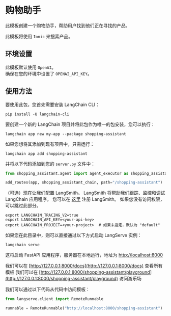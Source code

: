 # 购物助手

此模板创建一个购物助手，帮助用户找到他们正在寻找的产品。

此模板将使用 `Ionic` 来搜索产品。

## 环境设置

此模板默认使用 `OpenAI`。  
确保在您的环境中设置了 `OPENAI_API_KEY`。

## 使用方法

要使用此包，您首先需要安装 LangChain CLI：

```shell
pip install -U langchain-cli
```

要创建一个新的 LangChain 项目并将此包作为唯一的包安装，您可以执行：

```shell
langchain app new my-app --package shopping-assistant
```

如果您想将其添加到现有项目中，只需运行：

```shell
langchain app add shopping-assistant
```

并将以下代码添加到您的 `server.py` 文件中：
```python
from shopping_assistant.agent import agent_executor as shopping_assistant_chain

add_routes(app, shopping_assistant_chain, path="/shopping-assistant")
```

（可选）现在让我们配置 LangSmith。
LangSmith 将帮助我们跟踪、监控和调试 LangChain 应用程序。
您可以在 [这里](https://smith.langchain.com/) 注册 LangSmith。
如果您没有访问权限，可以跳过此部分。

```shell
export LANGCHAIN_TRACING_V2=true
export LANGCHAIN_API_KEY=<your-api-key>
export LANGCHAIN_PROJECT=<your-project>  # 如果未指定，默认为 "default"
```

如果您在此目录中，则可以直接通过以下方式启动 LangServe 实例：

```shell
langchain serve
```

这将启动 FastAPI 应用程序，服务器在本地运行，地址为
[http://localhost:8000](http://localhost:8000)

我们可以在 [http://127.0.0.1:8000/docs](http://127.0.0.1:8000/docs) 查看所有模板
我们可以在 [http://127.0.0.1:8000/shopping-assistant/playground](http://127.0.0.1:8000/shopping-assistant/playground) 访问游乐场

我们可以通过以下代码从代码中访问模板：

```python
from langserve.client import RemoteRunnable

runnable = RemoteRunnable("http://localhost:8000/shopping-assistant")
```